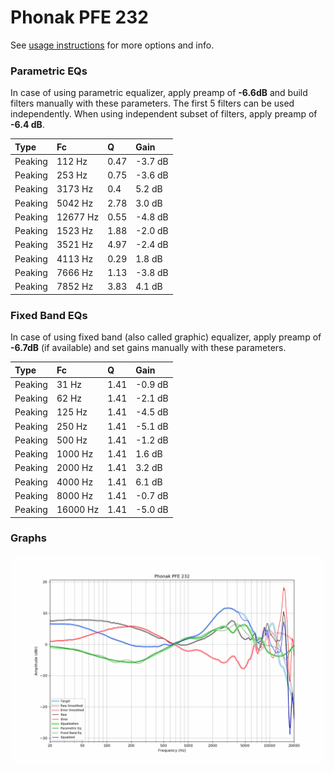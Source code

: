 # Phonak PFE 232
See [usage instructions](https://github.com/jaakkopasanen/AutoEq#usage) for more options and info.

### Parametric EQs
In case of using parametric equalizer, apply preamp of **-6.6dB** and build filters manually
with these parameters. The first 5 filters can be used independently.
When using independent subset of filters, apply preamp of **-6.4 dB**.

| Type    | Fc       |    Q | Gain    |
|:--------|:---------|:-----|:--------|
| Peaking | 112 Hz   | 0.47 | -3.7 dB |
| Peaking | 253 Hz   | 0.75 | -3.6 dB |
| Peaking | 3173 Hz  | 0.4  | 5.2 dB  |
| Peaking | 5042 Hz  | 2.78 | 3.0 dB  |
| Peaking | 12677 Hz | 0.55 | -4.8 dB |
| Peaking | 1523 Hz  | 1.88 | -2.0 dB |
| Peaking | 3521 Hz  | 4.97 | -2.4 dB |
| Peaking | 4113 Hz  | 0.29 | 1.8 dB  |
| Peaking | 7666 Hz  | 1.13 | -3.8 dB |
| Peaking | 7852 Hz  | 3.83 | 4.1 dB  |

### Fixed Band EQs
In case of using fixed band (also called graphic) equalizer, apply preamp of **-6.7dB**
(if available) and set gains manually with these parameters.

| Type    | Fc       |    Q | Gain    |
|:--------|:---------|:-----|:--------|
| Peaking | 31 Hz    | 1.41 | -0.9 dB |
| Peaking | 62 Hz    | 1.41 | -2.1 dB |
| Peaking | 125 Hz   | 1.41 | -4.5 dB |
| Peaking | 250 Hz   | 1.41 | -5.1 dB |
| Peaking | 500 Hz   | 1.41 | -1.2 dB |
| Peaking | 1000 Hz  | 1.41 | 1.6 dB  |
| Peaking | 2000 Hz  | 1.41 | 3.2 dB  |
| Peaking | 4000 Hz  | 1.41 | 6.1 dB  |
| Peaking | 8000 Hz  | 1.41 | -0.7 dB |
| Peaking | 16000 Hz | 1.41 | -5.0 dB |

### Graphs
![](./Phonak%20PFE%20232.png)